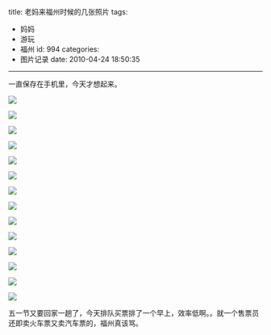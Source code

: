 title: 老妈来福州时候的几张照片
tags:
  - 妈妈
  - 游玩
  - 福州
id: 994
categories:
  - 图片记录
date: 2010-04-24 18:50:35
---

一直保存在手机里，今天才想起来。

[![](http://a.kainy.cn/201004/Image(765)_1.jpg)](http://a.kainy.cn/201004/Image(765)_1.jpg)

<!--more-->

[![](http://a.kainy.cn/201004/Image(766)_1.jpg)](http://a.kainy.cn/201004/Image(766)_1.jpg)

[![](http://a.kainy.cn/201004/Image(772)_1.jpg)](http://a.kainy.cn/201004/Image(772)_1.jpg)

[![](http://a.kainy.cn/201004/Image(770)_1.jpg)](http://a.kainy.cn/201004/Image(770)_1.jpg)

[![](http://a.kainy.cn/201004/Image(773)_1.jpg)](http://a.kainy.cn/201004/Image(773)_1.jpg)

[![](http://a.kainy.cn/201004/Image(775)_1.jpg)](http://a.kainy.cn/201004/Image(775)_1.jpg)

[![](http://a.kainy.cn/201004/Image(778)_1.jpg)](http://a.kainy.cn/201004/Image(778)_1.jpg)

[![](http://a.kainy.cn/201004/Image(779)_1.jpg)](http://a.kainy.cn/201004/Image(779)_1.jpg)

[![](http://a.kainy.cn/201004/Image(776)_1.jpg)](http://a.kainy.cn/201004/Image(776)_1.jpg)

[![](http://a.kainy.cn/201004/Image(781)_1.jpg)](http://a.kainy.cn/201004/Image(781)_1.jpg)

[![](http://a.kainy.cn/201004/Image(783)_1.jpg)](http://a.kainy.cn/201004/Image(783)_1.jpg)

[![](http://a.kainy.cn/201004/Image(767)_1.jpg)](http://a.kainy.cn/201004/Image(767)_1.jpg)

[![](http://a.kainy.cn/201004/Image(786)_1.jpg)](http://a.kainy.cn/201004/Image(786)_1.jpg)

[![](http://a.kainy.cn/201004/%E9%BC%93%E5%B1%B1%E5%8D%81%E5%85%AB%E6%99%AF%E5%85%AC%E5%9B%AD_1.jpg)](http://a.kainy.cn/201004/%E9%BC%93%E5%B1%B1%E5%8D%81%E5%85%AB%E6%99%AF%E5%85%AC%E5%9B%AD_1.jpg)

五一节又要回家一趟了，今天排队买票排了一个早上，效率低啊。。就一个售票员还即卖火车票又卖汽车票的，福州真该骂。